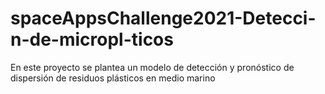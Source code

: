 # spaceAppsChallenge2021-Detecci-n-de-micropl-ticos
En este proyecto se plantea un modelo de detección y pronóstico de dispersión de residuos plásticos en medio marino
